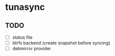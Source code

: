 tunasync
========

## TODO

- [ ] status file
- [ ] btrfs backend (create snapshot before syncing)
- [ ] debmirror provider
